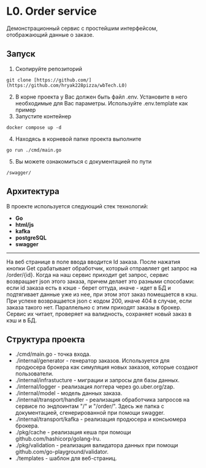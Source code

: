 # L0. Order service
Демонстрационный сервис с простейшим интерфейсом, отображающий данные о заказе. 
## Запуск
1. Скопируйте репозиторий
```shell
git clone [https://github.com/](https://github.com/hryak228pizza/wbTech.L0)
```
2. В корне проекта у Вас должен быть файл .env. Установите в него необходимые для Вас параметры. Используйте .env.template как пример
3. Запустите контейнер
```shell
docker compose up -d
```
4. Находясь в корневой папке проекта выполните
```shell
go run ./cmd/main.go
```
5. Вы можете ознакомиться с документацией по пути
```shell
/swagger/
```
## Архитектура
В проекте используется следующий стек технологий:
- __Go__
- __html/js__
- __kafka__
- __postgreSQL__
- __swagger__
***
На веб странице в поле ввода вводится Id заказа. После нажатия кнопки Get срабатывает обработчик, который отправляет get запрос на /order/{id}.
Когда на наш сервис приходит get запрос, сервис возвращает json этого заказа, причем делает это разными способами: если id заказа есть в кэше - берет оттуда, иначе - идет в БД и подтягивает данные уже из нее, при этом этот заказ помещается в кэш. При успехе возвращается json c кодом 200, иначе 404 в случае, если заказа такого нет.
Параллельно с этим приходят заказы в брокер. Сервис их читает, проверяет на валидность, сохраняет новый заказ в кэш и в БД.

## Структура проекта
- ./cmd/main.go - точка входа.
- ./internal/generator - генератор заказов. Используется для продюсера брокера как симуляция новых заказов, которые создают пользователи.
- ./internal/infrastucture - миграции и запросы для базы данных.
- ./internal/logger - реализация логгера через go.uber.org/zap.
- ./internal/model - модель данных заказа.
- ./internal/transport/handler - реализация обработчика запросов на сервисе по эндпоинтам "/" и "/order/". Здесь же папка с документацией, сгенерированной при помощи swagger.
- ./internal/transport/kafka - реализация продюсера и консьюмера брокера.
- ./pkg/cache - реализация кеша при помощи github.com/hashicorp/golang-lru.
- ./pkg/validation - реализация валидатора данных при помощи github.com/go-playground/validator.
- ./templates - шаблон для веб-страниц.
